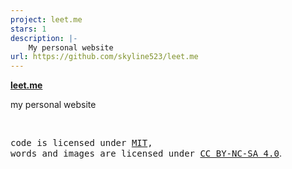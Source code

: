 ```yaml
---
project: leet.me
stars: 1
description: |-
    My personal website
url: https://github.com/skyline523/leet.me
---
```


**[leet.me](https://leetme.netlify.app)**

my personal website

<br>

<samp>code is licensed under <a href='./LICENSE'>MIT</a>,<br> words and images are licensed under <a href='https://creativecommons.org/licenses/by-nc-sa/4.0/'>CC BY-NC-SA 4.0</a></samp>.

